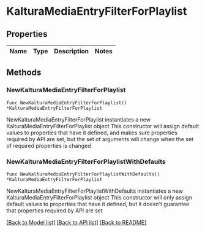 # KalturaMediaEntryFilterForPlaylist

## Properties

Name | Type | Description | Notes
------------ | ------------- | ------------- | -------------

## Methods

### NewKalturaMediaEntryFilterForPlaylist

`func NewKalturaMediaEntryFilterForPlaylist() *KalturaMediaEntryFilterForPlaylist`

NewKalturaMediaEntryFilterForPlaylist instantiates a new KalturaMediaEntryFilterForPlaylist object
This constructor will assign default values to properties that have it defined,
and makes sure properties required by API are set, but the set of arguments
will change when the set of required properties is changed

### NewKalturaMediaEntryFilterForPlaylistWithDefaults

`func NewKalturaMediaEntryFilterForPlaylistWithDefaults() *KalturaMediaEntryFilterForPlaylist`

NewKalturaMediaEntryFilterForPlaylistWithDefaults instantiates a new KalturaMediaEntryFilterForPlaylist object
This constructor will only assign default values to properties that have it defined,
but it doesn't guarantee that properties required by API are set


[[Back to Model list]](../README.md#documentation-for-models) [[Back to API list]](../README.md#documentation-for-api-endpoints) [[Back to README]](../README.md)


